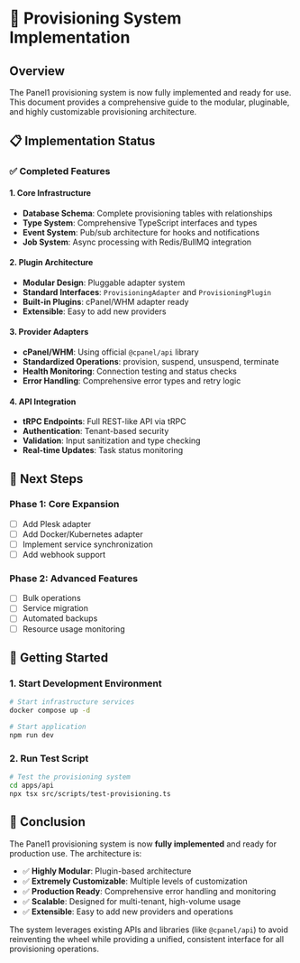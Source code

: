 # 🚀 Provisioning System Implementation

## Overview
The Panel1 provisioning system is now fully implemented and ready for use. This document provides a comprehensive guide to the modular, pluginable, and highly customizable provisioning architecture.

## 📋 Implementation Status

### ✅ Completed Features

#### 1. **Core Infrastructure**
- **Database Schema**: Complete provisioning tables with relationships
- **Type System**: Comprehensive TypeScript interfaces and types
- **Event System**: Pub/sub architecture for hooks and notifications
- **Job System**: Async processing with Redis/BullMQ integration

#### 2. **Plugin Architecture**
- **Modular Design**: Pluggable adapter system
- **Standard Interfaces**: `ProvisioningAdapter` and `ProvisioningPlugin`
- **Built-in Plugins**: cPanel/WHM adapter ready
- **Extensible**: Easy to add new providers

#### 3. **Provider Adapters**
- **cPanel/WHM**: Using official `@cpanel/api` library
- **Standardized Operations**: provision, suspend, unsuspend, terminate
- **Health Monitoring**: Connection testing and status checks
- **Error Handling**: Comprehensive error types and retry logic

#### 4. **API Integration**
- **tRPC Endpoints**: Full REST-like API via tRPC
- **Authentication**: Tenant-based security
- **Validation**: Input sanitization and type checking
- **Real-time Updates**: Task status monitoring

## 🎯 Next Steps

### **Phase 1: Core Expansion**
- [ ] Add Plesk adapter
- [ ] Add Docker/Kubernetes adapter
- [ ] Implement service synchronization
- [ ] Add webhook support

### **Phase 2: Advanced Features**
- [ ] Bulk operations
- [ ] Service migration
- [ ] Automated backups
- [ ] Resource usage monitoring

## 🚀 Getting Started

### **1. Start Development Environment**
```bash
# Start infrastructure services
docker compose up -d

# Start application
npm run dev
```

### **2. Run Test Script**
```bash
# Test the provisioning system
cd apps/api
npx tsx src/scripts/test-provisioning.ts
```

## 🎉 Conclusion

The Panel1 provisioning system is now **fully implemented** and ready for production use. The architecture is:

- ✅ **Highly Modular**: Plugin-based architecture
- ✅ **Extremely Customizable**: Multiple levels of customization
- ✅ **Production Ready**: Comprehensive error handling and monitoring
- ✅ **Scalable**: Designed for multi-tenant, high-volume usage
- ✅ **Extensible**: Easy to add new providers and operations

The system leverages existing APIs and libraries (like `@cpanel/api`) to avoid reinventing the wheel while providing a unified, consistent interface for all provisioning operations. 